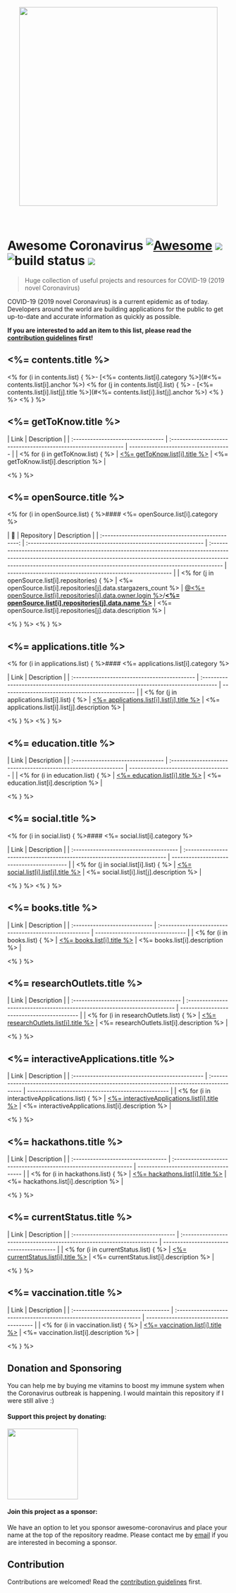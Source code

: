 <div align="center">
	<br>
	<img src="https://raw.githubusercontent.com/soroushchehresa/awesome-coronavirus/master/awesome-coronavirus.png" width="450px">
	<br>
	<br>
	<br>
</div>

# Awesome Coronavirus [![Awesome](https://awesome.re/badge.svg)](https://awesome.re) <img src="https://img.shields.io/github/license/soroushchehresa/awesome-coronavirus"> <img src="https://img.shields.io/travis/soroushchehresa/awesome-coronavirus" alt="build status"> [<img src="https://img.shields.io/badge/sponsors-become%20a%20sponsor-blueviolet">](#donation-and-sponsoring)

> Huge collection of useful projects and resources for COVID-19 (2019 novel Coronavirus)

COVID-19 (2019 novel Coronavirus) is a current epidemic as of today. Developers around the world are building applications for the public to get up-to-date and accurate information as quickly as possible. <br>

**If you are interested to add an item to this list, please read the [contribution guidelines](https://github.com/soroushchehresa/awesome-coronavirus/blob/master/contributing.md) first!**

## <%= contents.title %>

<% for (i in contents.list) { %>- [<%= contents.list[i].category %>](#<%= contents.list[i].anchor %>)
<% for (j in contents.list[i].list) { %> - [<%= contents.list[i].list[j].title %>](#<%= contents.list[i].list[j].anchor %>)
<% } %>
<% } %>

## <%= getToKnow.title %>

| Link                              | Description                                                    |
| :-------------------------------- | :------------------------------------------------------------- | ------------------------------------ |
| <% for (i in getToKnow.list) { %> | [<%= getToKnow.list[i].title %>](<%= getToKnow.list[i].url %>) | <%= getToKnow.list[i].description %> |

<% } %>

## <%= openSource.title %>

<% for (i in openSource.list) { %>#### <%= openSource.list[i].category %>

|                         🌟                         | Repository                                                      | Description                                                                                                                                                                                                                                     |
| :------------------------------------------------: | :-------------------------------------------------------------- | :---------------------------------------------------------------------------------------------------------------------------------------------------------------------------------------------------------------------------------------------- | ---------------------------------------------------------- |
| <% for (j in openSource.list[i].repositories) { %> | <%= openSource.list[i].repositories[j].data.stargazers_count %> | [@<%= openSource.list[i].repositories[j].data.owner.login %>](<%= openSource.list[i].repositories[j].data.owner.html_url %>)/[**<%= openSource.list[i].repositories[j].data.name %>**](<%= openSource.list[i].repositories[j].data.html_url %>) | <%= openSource.list[i].repositories[j].data.description %> |

<% } %>
<% } %>

## <%= applications.title %>

<% for (i in applications.list) { %>#### <%= applications.list[i].category %>

| Link                                         | Description                                                                          |
| :------------------------------------------- | :----------------------------------------------------------------------------------- | ----------------------------------------------- |
| <% for (j in applications.list[i].list) { %> | [<%= applications.list[i].list[j].title %>](<%= applications.list[i].list[j].url %>) | <%= applications.list[i].list[j].description %> |

<% } %>
<% } %>

## <%= education.title %>

| Link                              | Description                                                    |
| :-------------------------------- | :------------------------------------------------------------- | ------------------------------------ |
| <% for (i in education.list) { %> | [<%= education.list[i].title %>](<%= education.list[i].url %>) | <%= education.list[i].description %> |

<% } %>

## <%= social.title %>

<% for (i in social.list) { %>#### <%= social.list[i].category %>

| Link                                   | Description                                                              |
| :------------------------------------- | :----------------------------------------------------------------------- | ----------------------------------------- |
| <% for (j in social.list[i].list) { %> | [<%= social.list[i].list[j].title %>](<%= social.list[i].list[j].url %>) | <%= social.list[i].list[j].description %> |

<% } %>
<% } %>

## <%= books.title %>

| Link                          | Description                                            |
| :---------------------------- | :----------------------------------------------------- | -------------------------------- |
| <% for (i in books.list) { %> | [<%= books.list[i].title %>](<%= books.list[i].url %>) | <%= books.list[i].description %> |

<% } %>

## <%= researchOutlets.title %>

| Link                                    | Description                                                                |
| :-------------------------------------- | :------------------------------------------------------------------------- | ------------------------------------------ |
| <% for (i in researchOutlets.list) { %> | [<%= researchOutlets.list[i].title %>](<%= researchOutlets.list[i].url %>) | <%= researchOutlets.list[i].description %> |

<% } %>

## <%= interactiveApplications.title %>

| Link                                            | Description                                                                                |
| :---------------------------------------------- | :----------------------------------------------------------------------------------------- | -------------------------------------------------- |
| <% for (i in interactiveApplications.list) { %> | [<%= interactiveApplications.list[i].title %>](<%= interactiveApplications.list[i].url %>) | <%= interactiveApplications.list[i].description %> |

<% } %>

## <%= hackathons.title %>

| Link                               | Description                                                      |
| :--------------------------------- | :--------------------------------------------------------------- | ------------------------------------- |
| <% for (i in hackathons.list) { %> | [<%= hackathons.list[i].title %>](<%= hackathons.list[i].url %>) | <%= hackathons.list[i].description %> |

<% } %>

## <%= currentStatus.title %>

| Link                                  | Description                                                            |
| :------------------------------------ | :--------------------------------------------------------------------- | ---------------------------------------- |
| <% for (i in currentStatus.list) { %> | [<%= currentStatus.list[i].title %>](<%= currentStatus.list[i].url %>) | <%= currentStatus.list[i].description %> |

<% } %>

## <%= vaccination.title %>

| Link                                | Description                                                        |
| :---------------------------------- | :----------------------------------------------------------------- | -------------------------------------- |
| <% for (i in vaccination.list) { %> | [<%= vaccination.list[i].title %>](<%= vaccination.list[i].url %>) | <%= vaccination.list[i].description %> |

<% } %>

## Donation and Sponsoring

You can help me by buying me vitamins to boost my immune system when the Coronavirus outbreak is happening. I would maintain this repository if I were still alive :)

#### Support this project by donating:

<a href="https://www.patreon.com/soroushchehresa">
  <img src="https://c5.patreon.com/external/logo/become_a_patron_button@2x.png" width="160">
</a>

#### Join this project as a sponsor:

We have an option to let you sponsor awesome-coronavirus and place your name at the top of the repository readme. Please contact me by [email](mailto:s1996ch@gmail.com) if you are interested in becoming a sponsor.

## Contribution

Contributions are welcomed! Read the [contribution guidelines](https://github.com/soroushchehresa/awesome-coronavirus/blob/master/contributing.md) first.
